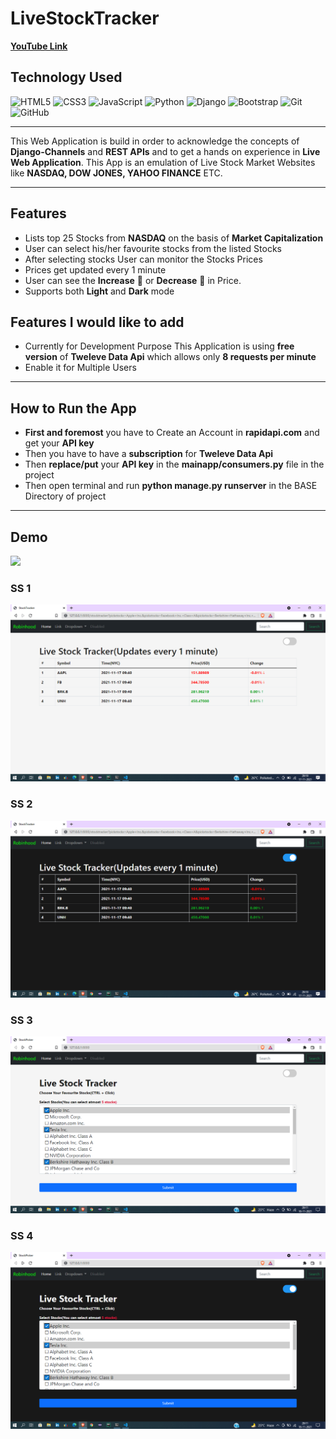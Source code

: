 # LiveStockTracker
[**YouTube Link**](https://youtu.be/frdyG8AI25M)

## Technology Used

![HTML5](https://img.shields.io/badge/html5-%23E34F26.svg?style=for-the-badge&logo=html5&logoColor=white)
![CSS3](https://img.shields.io/badge/css3-%231572B6.svg?style=for-the-badge&logo=css3&logoColor=white)
![JavaScript](https://img.shields.io/badge/javascript-%23323330.svg?style=for-the-badge&logo=javascript&logoColor=%23F7DF1E)
![Python](https://img.shields.io/badge/python-3670A0?style=for-the-badge&logo=python&logoColor=ffdd54)
![Django](https://img.shields.io/badge/django-%23092E20.svg?style=for-the-badge&logo=django&logoColor=white)
![Bootstrap](https://img.shields.io/badge/bootstrap-%23563D7C.svg?style=for-the-badge&logo=bootstrap&logoColor=white)
![Git](https://img.shields.io/badge/git-%23F05033.svg?style=for-the-badge&logo=git&logoColor=white)
![GitHub](https://img.shields.io/badge/github-%23121011.svg?style=for-the-badge&logo=github&logoColor=white)

---

This Web Application is build in order to acknowledge the concepts of **Django-Channels** and **REST APIs** and to get a hands on experience in **Live Web Application**. This App is an emulation of Live Stock Market Websites like **NASDAQ, DOW JONES, YAHOO FINANCE** ETC.

---

## Features
- Lists top 25 Stocks from **NASDAQ** on the basis of **Market Capitalization**
- User can select his/her favourite stocks from the listed Stocks
- After selecting stocks User can monitor the Stocks Prices
- Prices get updated every 1 minute
- User can see the **Increase** 🔺 or **Decrease** 🔻 in Price.
- Supports both **Light** and **Dark** mode

## Features I would like to add
- Currently for Development Purpose This Application is using **free version** of **Tweleve Data Api** which allows only **8 requests per minute**
- Enable it for Multiple Users

---

## How to Run the App
- **First and foremost** you have to Create an Account in **rapidapi.com** and get your **API key**
- Then you have to have a **subscription** for **Tweleve Data Api**
- Then **replace/put** your **API key** in the **mainapp/consumers.py** file in the project
- Then open terminal and run **python manage.py runserver** in the BASE Directory of project

---

## Demo

![](https://github.com/Soham7-dev/Images-and-GIFS/blob/main/StockPicker%20-%20Brave%202021-11-18%2021-20-50.gif)

### SS 1

![](https://github.com/Soham7-dev/Images-and-GIFS/blob/main/Screenshot%20(197).png)

### SS 2

![](https://github.com/Soham7-dev/Images-and-GIFS/blob/main/Screenshot%20(198).png)

### SS 3

![](https://github.com/Soham7-dev/Images-and-GIFS/blob/main/Screenshot%20(212).png)

### SS 4

![](https://github.com/Soham7-dev/Images-and-GIFS/blob/main/Screenshot%20(213).png)
